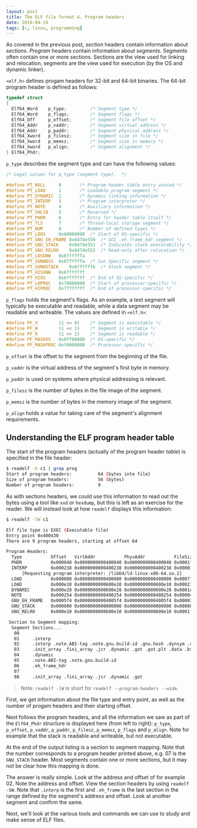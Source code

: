 ```yaml
---
layout: post
title: The ELF file format 4. Program headers
date: 2019-04-19
tags: [c, linux, programming]
---
```


As covered in the previous post, *section* headers contain information about *sections*. *Program* headers contain information about *segments*. Segments often contain one or more sections. Sections are the view used for linking and relocation, segments are the view used for execution (by the OS and dynamic linker).

`<elf.h>` defines progam headers for 32-bit and 64-bit binaries. The 64-bit program header is defined as follows:

```c
typedef struct
{
  Elf64_Word	p_type;			/* Segment type */
  Elf64_Word	p_flags;		/* Segment flags */
  Elf64_Off	    p_offset;		/* Segment file offset */
  Elf64_Addr	p_vaddr;		/* Segment virtual address */
  Elf64_Addr	p_paddr;		/* Segment physical address */
  Elf64_Xword	p_filesz;		/* Segment size in file */
  Elf64_Xword	p_memsz;		/* Segment size in memory */
  Elf64_Xword	p_align;		/* Segment alignment */
} Elf64_Phdr;
```

`p_type` describes the segment type and can have the following values:

```c
/* Legal values for p_type (segment type).  */

#define	PT_NULL		0		/* Program header table entry unused */
#define PT_LOAD		1		/* Loadable program segment */
#define PT_DYNAMIC	2		/* Dynamic linking information */
#define PT_INTERP	3		/* Program interpreter */
#define PT_NOTE		4		/* Auxiliary information */
#define PT_SHLIB	5		/* Reserved */
#define PT_PHDR		6		/* Entry for header table itself */
#define PT_TLS		7		/* Thread-local storage segment */
#define	PT_NUM		8		/* Number of defined types */
#define PT_LOOS		0x60000000	/* Start of OS-specific */
#define PT_GNU_EH_FRAME	0x6474e550	/* GCC .eh_frame_hdr segment */
#define PT_GNU_STACK	0x6474e551	/* Indicates stack executability */
#define PT_GNU_RELRO	0x6474e552	/* Read-only after relocation */
#define PT_LOSUNW	0x6ffffffa
#define PT_SUNWBSS	0x6ffffffa	/* Sun Specific segment */
#define PT_SUNWSTACK	0x6ffffffb	/* Stack segment */
#define PT_HISUNW	0x6fffffff
#define PT_HIOS		0x6fffffff	/* End of OS-specific */
#define PT_LOPROC	0x70000000	/* Start of processor-specific */
#define PT_HIPROC	0x7fffffff	/* End of processor-specific */
```

`p_flags` holds the segment's flags. As an example, a text segment will typically be executable and readable, while a data segment may be readable and writeable. The values are defined in `<elf.h>`:

```c
#define PF_X		(1 << 0)	/* Segment is executable */
#define PF_W		(1 << 1)	/* Segment is writable */
#define PF_R		(1 << 2)	/* Segment is readable */
#define PF_MASKOS	0x0ff00000	/* OS-specific */
#define PF_MASKPROC	0xf0000000	/* Processor-specific */
```

`p_offset` is the offset to the segment from the beginning of the file.

`p_vaddr` is the virtual address of the segment's first byte in memory.

`p_paddr` is used on systems where physical addressing is relevant.

`p_filesz` is the number of bytes in the file image of the segment.

`p_memsz` is the number of bytes in the memory image of the segment.

`p_align` holds a value for taking care of the segment's alignment requirements.


## Understanding the ELF program header table

The start of the program headers (actually of the program header *table*) is specified in the file header:

```bash
$ readelf -h c1 | grep prog
Start of program headers:          64 (bytes into file)
Size of program headers:           56 (bytes)
Number of program headers:         9
```

As with sections headers, we could use this information to read out the bytes using a tool like `xxd` or `hexdump`, but this is left as an exercise for the reader. We will instead look at how `readelf` displays this information:

```bash
$ readelf -lW c1

Elf file type is EXEC (Executable file)
Entry point 0x400430
There are 9 program headers, starting at offset 64

Program Headers:
  Type           Offset   VirtAddr           PhysAddr           FileSiz  MemSiz   Flg Align
  PHDR           0x000040 0x0000000000400040 0x0000000000400040 0x0001f8 0x0001f8 R E 0x8
  INTERP         0x000238 0x0000000000400238 0x0000000000400238 0x00001c 0x00001c R   0x1
      [Requesting program interpreter: /lib64/ld-linux-x86-64.so.2]
  LOAD           0x000000 0x0000000000400000 0x0000000000400000 0x000714 0x000714 R E 0x200000
  LOAD           0x000e10 0x0000000000600e10 0x0000000000600e10 0x00021c 0x000220 RW  0x200000
  DYNAMIC        0x000e28 0x0000000000600e28 0x0000000000600e28 0x0001d0 0x0001d0 RW  0x8
  NOTE           0x000254 0x0000000000400254 0x0000000000400254 0x000044 0x000044 R   0x4
  GNU_EH_FRAME   0x0005f4 0x00000000004005f4 0x00000000004005f4 0x000034 0x000034 R   0x4
  GNU_STACK      0x000000 0x0000000000000000 0x0000000000000000 0x000000 0x000000 RW  0x10
  GNU_RELRO      0x000e10 0x0000000000600e10 0x0000000000600e10 0x0001f0 0x0001f0 R   0x1

 Section to Segment mapping:
  Segment Sections...
   00
   01     .interp
   02     .interp .note.ABI-tag .note.gnu.build-id .gnu.hash .dynsym .dynstr .gnu.version .gnu.version_r .rela.dyn .rela.plt .init .plt .plt.got .text .fini .rodata .eh_frame_hdr .eh_frame
   03     .init_array .fini_array .jcr .dynamic .got .got.plt .data .bss
   04     .dynamic
   05     .note.ABI-tag .note.gnu.build-id
   06     .eh_frame_hdr
   07
   08     .init_array .fini_array .jcr .dynamic .got
```

> Note: `readelf -lW` is short for `readelf --program-headers --wide`.

First, we get information about the file type and entry point, as well as the number of progam headers and their starting offset.

Next follows the program headers, and all the information we saw as part of the `Elf64_Phdr` structure is displayed here (from left to right): `p_type`, `p_offset`, `p_vaddr`, `p_paddr`, `p_filesz`, `p_memsz`, `p_flags` and `p_align`. Note for example that the stack is readable and writeable, but not executable.

At the end of the output listing is a section to segment mapping. Note that the number corresponds to a program header printed above, e.g. 07 is the `GNU_STACK` header. Most segments contain one or more sections, but it may not be clear how this mapping is done.

The answer is really simple. Look at the address and offset of for example 02. Note the address and offset. View the section headers by using `readelf -SW`. Note that `.interp` is the first and `.eh_frame` is the last section in the range defined by the segment's address and offset. Look at another segment and confirm the same.

Next, we'll look at the various tools and commands we can use to study and make sense of ELF files.
